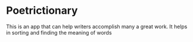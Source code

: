 # Poetrictionary
This is an app that can help writers accomplish many a great work. It helps in sorting and finding the meaning of words
